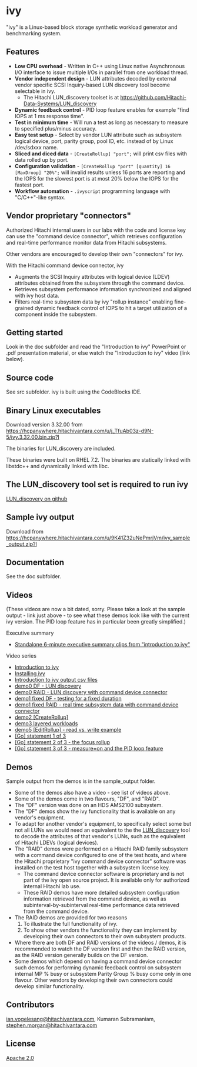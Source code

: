 # ivy

"ivy" is a Linux-based block storage synthetic workload generator and benchmarking system.

## Features

* **Low CPU overhead** - Written in C++ using Linux native Asynchronous I/O interface to issue multiple I/Os in parallel from one workload thread.
* **Vendor independent design** - LUN attributes decoded by external vendor specific SCSI Inquiry-based LUN discovery tool become selectable in ivy.
  * The Hitachi LUN_discovery toolset is at https://github.com/Hitachi-Data-Systems/LUN_discovery
* **Dynamic feedback control** - PID loop feature enables for example "find IOPS at 1 ms response time".
* **Test in minimum time** - Will run a test as long as necessary to measure to specified plus/minus accuracy.
* **Easy test setup** - Select by vendor LUN attribute such as subsystem logical device, port, parity group, pool ID, etc. instead of by Linux /dev/sdxxx name.
* **Sliced and diced data** - `[CreateRollup] "port";` will print csv files with data rolled up by port.
* **Configuration validation** - `[CreateRollup "port" [quantity] 16 [MaxDroop] "20%";` will invalid results unless 16 ports are reporting and the IOPS for the slowest port is at most 20% below the IOPS for the fastest port.
* **Workflow automation** - `.ivyscript` programming language with "C/C++"-like syntax.

## Vendor proprietary "connectors"

Authorized Hitachi internal users in our labs with the code and license key can use the "command device connector", which retrieves configuration and real-time performance monitor data from Hitachi subsystems.

Other vendors are encouraged to develop their own "connectors" for ivy.

With the Hitachi command device connector, ivy

* Augments the SCSI Inquiry attributes with logical device (LDEV) attributes obtained from the subsystem through the command device.
* Retrieves subsystem performance information synchronized and aligned with ivy host data.
* Filters real-time subsystem data by ivy "rollup instance" enabling fine-grained dynamic feedback control of IOPS to hit a target utilization of a component inside the subsystem.

## Getting started
Look in the doc subfolder and read the "Introduction to ivy" PowerPoint or .pdf presentation material, or else watch the "Introduction to ivy" video (link below).

## Source code
See src subfolder.  ivy is built using the CodeBlocks IDE.

## Binary Linux executables
Download version 3.32.00 from https://hcpanywhere.hitachivantara.com/u/j_TfuAb03z-d9N-5/ivy.3.32.00.bin.zip?l

The binaries for LUN_discovery are included.

These binaries were built on RHEL 7.2.  The binaries are statically linked with libstdc++ and dynamically linked with libc.

## The LUN_discovery tool set is required to run ivy
[LUN_discovery on github](https://github.com/Hitachi-Data-Systems/LUN_discovery)

## Sample ivy output
Download from https://hcpanywhere.hitachivantara.com/u/9K41Z32uNePmrjVm/ivy_sample_output.zip?l

## Documentation
See the doc subfolder.

## Videos

(These videos are now a bit dated, sorry.  Please take a look at the sample output - link just above - to see what these demos look like with the current ivy version.  The PID loop feature has in particular been greatly simplified.)

Executive summary
* [Standalone 6-minute executive summary clips from "introduction to ivy"](https://youtu.be/l5-lSqleP4s)

Video series
* [Introduction to ivy](https://www.youtube.com/watch?v=VsBsz83Pl28&list=PLHmnN_gEh0ZzK8KqOXfWqdVsEjuaqjpu8&index=1)
* [Installing ivy](https://www.youtube.com/watch?v=0AqzXsEbCJM&list=PLHmnN_gEh0ZzK8KqOXfWqdVsEjuaqjpu8&index=2)
* [Introduction to ivy output csv files](https://www.youtube.com/watch?v=WNVJccfrhrg&list=PLHmnN_gEh0ZzK8KqOXfWqdVsEjuaqjpu8&index=3)
* [demo0 DF - LUN discovery](https://www.youtube.com/watch?v=75Z3hwDI42A&list=PLHmnN_gEh0ZzK8KqOXfWqdVsEjuaqjpu8&index=4)
* [demo0 RAID - LUN discovery with command device connector](https://www.youtube.com/watch?v=ZQDe6nHBPV8&list=PLHmnN_gEh0ZzK8KqOXfWqdVsEjuaqjpu8&index=5)
* [demo1 fixed DF - testing for a fixed duration](https://www.youtube.com/watch?v=l-Lpj4h-9iI&list=PLHmnN_gEh0ZzK8KqOXfWqdVsEjuaqjpu8&index=6)
* [demo1 fixed RAID - real time subsystem data with command device connector](https://www.youtube.com/watch?v=Gk7DDY0JI04&list=PLHmnN_gEh0ZzK8KqOXfWqdVsEjuaqjpu8&index=7)
* [demo2 \[CreateRollup\]](https://www.youtube.com/watch?v=TOQzbdRm8do&list=PLHmnN_gEh0ZzK8KqOXfWqdVsEjuaqjpu8&index=8)
* [demo3 layered workloads](https://www.youtube.com/watch?v=gOIYZ81m-Bo&list=PLHmnN_gEh0ZzK8KqOXfWqdVsEjuaqjpu8&index=9)
* [demo5 \[EditRollup\] - read vs. write example](https://www.youtube.com/watch?v=hzF2MKhhd0k&list=PLHmnN_gEh0ZzK8KqOXfWqdVsEjuaqjpu8&index=10)
* [\[Go\] statement 1 of 3](https://www.youtube.com/watch?v=3bAn5pFKS4I&list=PLHmnN_gEh0ZzK8KqOXfWqdVsEjuaqjpu8&index=11)
* [\[Go\] statement 2 of 3 - the focus rollup](https://www.youtube.com/watch?v=_nT25ieZWzI&list=PLHmnN_gEh0ZzK8KqOXfWqdVsEjuaqjpu8&index=12)
* [\[Go\] statement 3 of 3 - measure=on and the PID loop feature](https://www.youtube.com/watch?v=QZ6aqLtKPEg&list=PLHmnN_gEh0ZzK8KqOXfWqdVsEjuaqjpu8&index=13)

## Demos
Sample output from the demos is in the sample_output folder.
* Some of the demos also have a video - see list of videos above.
* Some of the demos come in two flavours, "DF", and "RAID".
* The "DF" version was done on an HDS AMS2100 subsystem.
 * The "DF" demos show the ivy functionality that is available on any vendor's equipment.
 * To adapt for another vendor's equipment, to specifically select some but not all LUNs we would need an equivalent to the the [LUN_discovery](https://github.com/Hitachi-Data-Systems/LUN_discovery) tool to decode the attributes of that vendor's LUNs, such as the equivalent of Hitachi LDEVs (logical devices).
* The "RAID" demos were performed on a Hitachi RAID family subsystem with a command device configured to one of the test hosts, and where the Hitachi proprietary "ivy command device connector" software was installed on the test host together with a subsystem license key.
  * The command device connector software is proprietary and is not part of the ivy open source project.  It is available only for authorized internal Hitachi lab use.
  * These RAID demos have more detailed subsystem configuration information retrieved from the command device, as well as subinterval-by-subinterval real-time performance data retrieved from the command device.
* The RAID demos are provided for two reasons
  1. To illustrate the full functionality of ivy.
  2. To show other vendors the functionality they can implement by developing their own connectors to their own subsystem products.
* Where there are both DF and RAID versions of the videos / demos, it is recommended to watch the DF version first and then the RAID version, as the RAID version generally builds on the DF version.
* Some demos which depend on having a command device connector such demos for performing dynamic feedback control on subsystem internal MP % busy or subsystem Parity Group % busy come only in one flavour.  Other vendors by developing their own connectors could develop similar functionality.

## Contributors

ian.vogelesang@hitachivantara.com, Kumaran Subramaniam, stephen.morgan@hitachivantara.com

## License

[Apache 2.0](http://www.apache.org/licenses/LICENSE-2.0)


